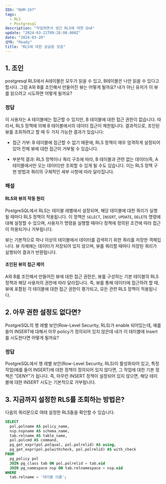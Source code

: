 ```yaml
---
IDX: "NUM-167"
tags:
  - RLS
  - Postgresql
description: "작업하면서 생긴 RLS에 대한 QnA"
update: "2024-03-21T09:28:00.000Z"
date: "2024-03-20"
상태: "Ready"
title: "RLS에 대한 궁금증 모음"
---
```

## 1. 조인

postgresql RLS에서 A테이블은 모두가 읽을 수 있고, B테이블은 나만 읽을 수 있다고 합시다. 
그럼 A와 B를 조인해서 만들어진 뷰는 어떻게 될까요? 내가 아닌 유저가 이 뷰를 읽으려고 시도하면 어떻게 될까요? 

### 정답

이 사용자는 A 테이블에는 접근할 수 있지만, B 테이블에 대한 접근 권한이 없습니다. 따라서, RLS 정책에 의해 B 테이블에서의 데이터 접근이 제한됩니다. 결과적으로, 조인된 뷰를 조회하려고 할 때 두 가지 가능한 결과가 있습니다:

- 접근 거부: B 테이블에 접근할 수 없기 때문에, RLS 정책이 매우 엄격하게 설정되어 있어 전체 뷰에 대한 접근이 거부될 수 있습니다.

- 부분적 결과: RLS 정책이나 쿼리 구조에 따라, B 테이블과 관련 없는 데이터(즉, A 테이블에서만 오는 데이터)만 조회할 수 있게 될 수도 있습니다. 이는 RLS 정책 구현 방법과 쿼리의 구체적인 세부 사항에 따라 달라집니다.

### 해설

#### RLS와 뷰의 작동 원리

PostgreSQL에서 RLS는 테이블 레벨에서 설정되며, 해당 테이블에 대한 쿼리가 실행될 때마다 RLS 정책이 적용됩니다. 이 정책은 `SELECT`, `INSERT`, `UPDATE`, `DELETE` 명령에 대해 설정할 수 있으며, 사용자가 명령을 실행할 때마다 정책에 정의된 조건에 따라 접근이 허용되거나 거부됩니다.

뷰는 기본적으로 하나 이상의 테이블에서 데이터를 검색하기 위한 쿼리를 저장한 객체입니다. 뷰 자체에는 데이터가 저장되어 있지 않으며, 뷰를 쿼리할 때마다 저장된 쿼리가 실행되어 결과가 반환됩니다.

#### 조인된 뷰의 접근 제어

A와 B를 조인해서 만들어진 뷰에 대한 접근 권한은, 뷰를 구성하는 기본 테이블의 RLS 정책과 해당 사용자의 권한에 따라 달라집니다. 즉, 뷰를 통해 데이터에 접근하려 할 때, 뷰에 포함된 각 테이블에 대한 접근 권한이 평가되고, 모든 관련 RLS 정책이 적용됩니다.

## 2. 아무 권한 설정도 없다면? 

PostgreSQL의 행 레벨 보안(Row-Level Security, RLS)가 enable 되어있는데, 예를 들어 INSERT에 대해서 아무 policy가 정의되어 있지 않은데 내가 이 테이블에 Insert를 시도한다면 어떻게 될까요?

### 정답

PostgreSQL에서 행 레벨 보안(Row-Level Security, RLS)이 활성화되어 있고, 특정 작업(예를 들어 INSERT)에 대한 정책이 정의되어 있지 않다면, 그 작업에 대한 기본 정책은 "DENY"가 됩니다. 즉, 아무런 INSERT 정책이 설정되어 있지 않으면, 해당 테이블에 대한 INSERT 시도는 기본적으로 거부됩니다.

## 3. 지금까지 설정한 RLS를 조회하는 방법은? 

다음의 쿼리문으로 여태 설정한 RLS들을 확인할 수 있습니다. 

```sql
SELECT
  pol.polname AS policy_name,
  nsp.nspname AS schema_name,
  tab.relname AS table_name,
  pol.polcmd AS command,
  pg_get_expr(pol.polqual, pol.polrelid) AS using,
  pg_get_expr(pol.polwithcheck, pol.polrelid) AS with_check
FROM
  pg_policy pol
  JOIN pg_class tab ON pol.polrelid = tab.oid
  JOIN pg_namespace nsp ON tab.relnamespace = nsp.oid
WHERE
  tab.relname = '테이블 이름';
```



